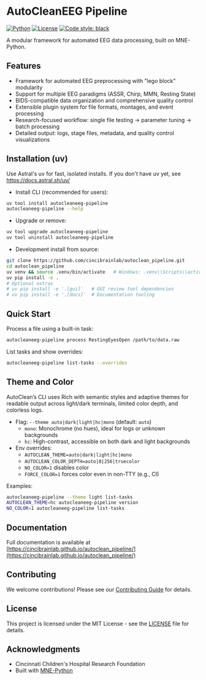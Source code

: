 # AutoCleanEEG Pipeline

[![Python](https://img.shields.io/badge/python-3.10%2B-blue.svg)](https://www.python.org/downloads/)
[![License](https://img.shields.io/badge/license-MIT-green.svg)](LICENSE)
[![Code style: black](https://img.shields.io/badge/code%20style-black-000000.svg)](https://github.com/psf/black)

A modular framework for automated EEG data processing, built on MNE-Python.



## Features

- Framework for automated EEG preprocessing with "lego block" modularity
- Support for multiple EEG paradigms (ASSR, Chirp, MMN, Resting State) 
- BIDS-compatible data organization and comprehensive quality control
- Extensible plugin system for file formats, montages, and event processing
- Research-focused workflow: single file testing → parameter tuning → batch processing
- Detailed output: logs, stage files, metadata, and quality control visualizations

## Installation (uv)

Use Astral's uv for fast, isolated installs. If you don't have uv yet, see https://docs.astral.sh/uv/

- Install CLI (recommended for users):

```bash
uv tool install autocleaneeg-pipeline
autocleaneeg-pipeline --help
```

- Upgrade or remove:

```bash
uv tool upgrade autocleaneeg-pipeline
uv tool uninstall autocleaneeg-pipeline
```

- Development install from source:

```bash
git clone https://github.com/cincibrainlab/autoclean_pipeline.git
cd autoclean_pipeline
uv venv && source .venv/bin/activate   # Windows: .venv\\Scripts\\activate
uv pip install -e .
# Optional extras
# uv pip install -e '.[gui]'   # GUI review tool dependencies
# uv pip install -e '.[docs]'  # Documentation tooling
```

## Quick Start

Process a file using a built-in task:

```bash
autocleaneeg-pipeline process RestingEyesOpen /path/to/data.raw
```

List tasks and show overrides:

```bash
autocleaneeg-pipeline list-tasks --overrides
```

## Theme and Color

AutoClean’s CLI uses Rich with semantic styles and adaptive themes for readable output across light/dark terminals, limited color depth, and colorless logs.

- Flag: `--theme auto|dark|light|hc|mono` (default: `auto`)
  - `mono`: Monochrome (no hues), ideal for logs or unknown backgrounds
  - `hc`: High-contrast, accessible on both dark and light backgrounds
- Env overrides:
  - `AUTOCLEAN_THEME=auto|dark|light|hc|mono`
  - `AUTOCLEAN_COLOR_DEPTH=auto|8|256|truecolor`
  - `NO_COLOR=1` disables color
  - `FORCE_COLOR=1` forces color even in non-TTY (e.g., CI)

Examples:

```bash
autocleaneeg-pipeline --theme light list-tasks
AUTOCLEAN_THEME=hc autocleaneeg-pipeline version
NO_COLOR=1 autocleaneeg-pipeline list-tasks
```

## Documentation

Full documentation is available at [https://cincibrainlab.github.io/autoclean_pipeline/](https://cincibrainlab.github.io/autoclean_pipeline/)

## Contributing

We welcome contributions! Please see our [Contributing Guide](CONTRIBUTING.md) for details.

## License

This project is licensed under the MIT License - see the [LICENSE](LICENSE) file for details.

## Acknowledgments

- Cincinnati Children's Hospital Research Foundation
- Built with [MNE-Python](https://mne.tools/)
